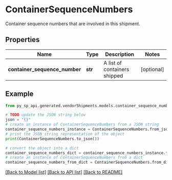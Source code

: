 # ContainerSequenceNumbers

Container sequence numbers that are involved in this shipment.

## Properties

Name | Type | Description | Notes
------------ | ------------- | ------------- | -------------
**container_sequence_number** | **str** | A list of containers shipped | [optional] 

## Example

```python
from py_sp_api.generated.vendorShipments.models.container_sequence_numbers import ContainerSequenceNumbers

# TODO update the JSON string below
json = "{}"
# create an instance of ContainerSequenceNumbers from a JSON string
container_sequence_numbers_instance = ContainerSequenceNumbers.from_json(json)
# print the JSON string representation of the object
print(ContainerSequenceNumbers.to_json())

# convert the object into a dict
container_sequence_numbers_dict = container_sequence_numbers_instance.to_dict()
# create an instance of ContainerSequenceNumbers from a dict
container_sequence_numbers_from_dict = ContainerSequenceNumbers.from_dict(container_sequence_numbers_dict)
```
[[Back to Model list]](../README.md#documentation-for-models) [[Back to API list]](../README.md#documentation-for-api-endpoints) [[Back to README]](../README.md)


